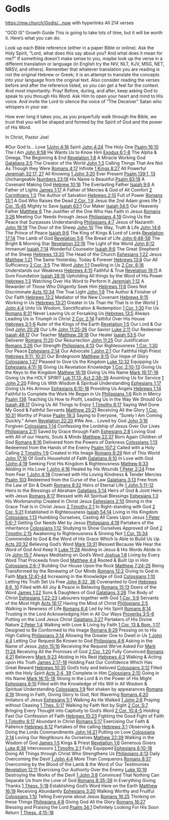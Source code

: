 # GodIs
https://mw.church/Godis/...now with hyperlinks
All 214 verses

“GOD IS” Growth Guide
This is going to take lots of time, but it will be worth it.  Here’s what you can do:

Look up each Bible reference (either in a paper Bible or online).
Ask the Holy Spirit, “Lord, what does this say about you? And what does it mean for me?”
If something doesn’t make sense to you, maybe look up the verse in a different translation or language (in English try the NIV, NLT, KJV, MSG, NET, NRSV, and others).
Remember that whatever translation you are reading is not the original Hebrew or Greek; it is an attempt to translate the concepts into your language from the original text.
Also consider reading the verses before and after the reference listed, so you can get a feel for the context.
And most importantly: Pray!  Before, during, and after, keep asking God to speak to you through His Word. Ask Him to open your heart and mind to His voice. And invite the Lord to silence the voice of “The Deceiver” Satan who whispers in your ear.

How ever long it takes you, as you prayerfully walk through the Bible, we trust that you will be shaped and formed by the Spirit of God and the power of His Word.

In Christ,
Pastor Joel

#Our God Is…
Love	[1John 4:16](http://www.biblegateway.com/passage/?search=1John4:16&version=NLT)
Spirit	[John 4:24](http://www.biblegateway.com/passage/?search=John4:24&version=NLT)
The Holy One	[Psalm 16:10](http://www.biblegateway.com/passage/?search=Psalm16:10&version=NLT)
The I Am	[John 8:58](http://www.biblegateway.com/passage/?search=John8:58&version=NLT)
He Wants Us to Know Him	[Exodus 6:1-8](http://www.biblegateway.com/passage/?search=Exodus6:1-8&version=NLT)
The Alpha & Omega, The Beginning & End	[Revelation 1:8](http://www.biblegateway.com/passage/?search=Revelation1:8&version=NLT)
A Miracle Working God	[Galatians 3:5](http://www.biblegateway.com/passage/?search=Galatians3:5&version=NLT)
The Creator of the World	[John 1:3](http://www.biblegateway.com/passage/?search=John1:3&version=NLT)
Calling Things That Are Not As Though they Were	[Romans 4:17](http://www.biblegateway.com/passage/?search=Romans4:17&version=NLT)
Infinite	[1 Kings 8:27](http://www.biblegateway.com/passage/?search=1Kings8:27&version=NLT)
All Powerful	[Jeremiah 32:17, 27](http://www.biblegateway.com/passage/?search=Jeremiah32:17,27&version=NLT)
All Knowing	[1 John 3:20](http://www.biblegateway.com/passage/?search=1John3:20&version=NLT)
Ever Present	[Psalm 139:1, 13](http://www.biblegateway.com/passage/?search=Psalm139:1,13&version=NLT)
Unchangeable	[Numbers 23:19](http://www.biblegateway.com/passage/?search=Numbers23:19&version=NLT)
His Name is Beautiful	[Psalm 83:18](http://www.biblegateway.com/passage/?search=Psalm83:18&version=NLT)
A Covenant Making God	[Hebrew 10:16](http://www.biblegateway.com/passage/?search=Hebrew10:16&version=NLT)
The Everlasting Father	[Isaiah 9:6](http://www.biblegateway.com/passage/?search=Isaiah9:6&version=NLT)
A Father of Lights	[James 1:17](http://www.biblegateway.com/passage/?search=James1:17&version=NLT)
A Father of Mercies & God of All Comfort	[2 Corinthians 1:3](http://www.biblegateway.com/passage/?search=2Corinthians1:3&version=NLT)
The Author of Salvation	[Hebrews 2:10](http://www.biblegateway.com/passage/?search=Hebrews2:10&version=NLT)
Full of Power	[Romans 13:1](http://www.biblegateway.com/passage/?search=Romans13:1&version=NLT)
A God Who Raises the Dead	[2 Cor. 1:9](http://www.biblegateway.com/passage/?search=2Cor.1:9&version=NLT)
Jesus the 2nd Adam gives life	[1 Cor. 15:45](http://www.biblegateway.com/passage/?search=1Cor.15:45&version=NLT)
Mighty to Save	[Isaiah 63:1](http://www.biblegateway.com/passage/?search=Isaiah63:1&version=NLT)
Our Maker	[Isaiah 54:5](http://www.biblegateway.com/passage/?search=Isaiah54:5&version=NLT)
Our Heavenly Father	[Matthew 6](http://www.biblegateway.com/passage/?search=Matthew6&version=NLT)
The Justifier of the One Who Has Faith in Jesus	[Romans 3:26](http://www.biblegateway.com/passage/?search=Romans3:26&version=NLT)
Meeting Our Needs through Jesus	[Philippians 4:19](http://www.biblegateway.com/passage/?search=Philippians4:19&version=NLT)
Giving Us the Peace that Surpasses Understanding	[Philippians 4:7](http://www.biblegateway.com/passage/?search=Philippians4:7&version=NLT)
Jesus of Nazareth	[John 19:19](http://www.biblegateway.com/passage/?search=John19:19&version=NLT)
The Door of the Sheep	[John 10](http://www.biblegateway.com/passage/?search=John10&version=NLT)
The Way, Truth & Life	[John 14:6](http://www.biblegateway.com/passage/?search=John14:6&version=NLT)
The Prince of Peace	[Isaiah 9:6](http://www.biblegateway.com/passage/?search=Isaiah9:6&version=NLT)
The King of Kings & Lord of Lords	[Revelation 17:14](http://www.biblegateway.com/passage/?search=Revelation17:14&version=NLT)
The Lamb of God	[Revelation 5:6](http://www.biblegateway.com/passage/?search=Revelation5:6&version=NLT)
The Bread of Life	[John 6:48-58](http://www.biblegateway.com/passage/?search=John6:48-58&version=NLT)
The Bright & Morning Star	[Revelation 22:16](http://www.biblegateway.com/passage/?search=Revelation22:16&version=NLT)
The Light of the World	[John 8:12](http://www.biblegateway.com/passage/?search=John8:12&version=NLT)
Immanuel	[Isaiah 7:14](http://www.biblegateway.com/passage/?search=Isaiah7:14&version=NLT)
Wonderful Counselor	[Isaiah 9:6](http://www.biblegateway.com/passage/?search=Isaiah9:6&version=NLT)
The Great Shepherd of the Sheep	[Hebrews 13:20](http://www.biblegateway.com/passage/?search=Hebrews13:20&version=NLT)
The Head of the Church	[Ephesians 1:22](http://www.biblegateway.com/passage/?search=Ephesians1:22&version=NLT)
Jesus	[Matthew 1:21](http://www.biblegateway.com/passage/?search=Matthew1:21&version=NLT)
The Same Yesterday, Today & Forever	[Hebrews 13:8](http://www.biblegateway.com/passage/?search=Hebrews13:8&version=NLT)
Our All Sufficiency	[2 Cor. 3:5](http://www.biblegateway.com/passage/?search=2Cor.3:5&version=NLT)
The Word	[John 1:1](http://www.biblegateway.com/passage/?search=John1:1&version=NLT)
Dwelling in Us	[2 Cor. 6:16](http://www.biblegateway.com/passage/?search=2Cor.6:16&version=NLT)
Understands our Weakness	[Hebrews 4:15](http://www.biblegateway.com/passage/?search=Hebrews4:15&version=NLT)
Faithful & True	[Revelation 19:11](http://www.biblegateway.com/passage/?search=Revelation19:11&version=NLT)
A Sure Foundation	[Isaiah 28:16](http://www.biblegateway.com/passage/?search=Isaiah28:16&version=NLT)
Upholding All things by the Word of His Power	[Hebrews 1:3](http://www.biblegateway.com/passage/?search=Hebrews1:3&version=NLT)
Watching Over His Word to Perform It	[Jeremiah 1:12](http://www.biblegateway.com/passage/?search=Jeremiah1:12&version=NLT)
A Rewarder of Those Who Diligently Seek Him	[Hebrews 11:6](http://www.biblegateway.com/passage/?search=Hebrews11:6&version=NLT)
Does Not Discriminate	[Acts 10:34](http://www.biblegateway.com/passage/?search=Acts10:34&version=NLT)
The True Light	[John 1:9](http://www.biblegateway.com/passage/?search=John1:9&version=NLT)
The Author & Finisher of Our Faith	[Hebrews 12:2](http://www.biblegateway.com/passage/?search=Hebrews12:2&version=NLT)
Mediator of the New Covenant	[Hebrews 9:15](http://www.biblegateway.com/passage/?search=Hebrews9:15&version=NLT)
Working in Us	[Hebrews 13:21](http://www.biblegateway.com/passage/?search=Hebrews13:21&version=NLT)
Greater in Us Than He That Is in the World	[1 John 4:4](http://www.biblegateway.com/passage/?search=1John4:4&version=NLT)
Unto Us Wisdom, Sanctification & Redemption	[1 Cor. 1:30](http://www.biblegateway.com/passage/?search=1Cor.1:30&version=NLT)
For Us	[Romans 8:31](http://www.biblegateway.com/passage/?search=Romans8:31&version=NLT)
Never Leaving Us or Forsaking Us	[Hebrews 13:5](http://www.biblegateway.com/passage/?search=Hebrews13:5&version=NLT)
Always Leading Us in Triumph in Christ	[2 Cor. 2:14](http://www.biblegateway.com/passage/?search=2Cor.2:14&version=NLT)
Faithful Over His House	[Hebrews 3:1-6](http://www.biblegateway.com/passage/?search=Hebrews3:1-6&version=NLT)
Ruler of the Kings of the Earth	[Revelation 1:5](http://www.biblegateway.com/passage/?search=Revelation1:5&version=NLT)
Our Lord & Our God	[John 20:28](http://www.biblegateway.com/passage/?search=John20:28&version=NLT)
Our Life	[John 11:25-26](http://www.biblegateway.com/passage/?search=John11:25-26&version=NLT)
Our Savior	[Luke 2:11](http://www.biblegateway.com/passage/?search=Luke2:11&version=NLT)
Our Redeemer	[Isaiah 48:17](http://www.biblegateway.com/passage/?search=Isaiah48:17&version=NLT)
Our Teacher	[Matthew 28:18](http://www.biblegateway.com/passage/?search=Matthew28:18&version=NLT)
Our Healer	[Isaiah 53:5](http://www.biblegateway.com/passage/?search=Isaiah53:5&version=NLT)
Our Deliverer	[Romans 11:20](http://www.biblegateway.com/passage/?search=Romans11:20&version=NLT)
Our Resurrection	[John 11:25](http://www.biblegateway.com/passage/?search=John11:25&version=NLT)
Our Justification	[Romans 3:26](http://www.biblegateway.com/passage/?search=Romans3:26&version=NLT)
Our Strength	[Philippians 4:13](http://www.biblegateway.com/passage/?search=Philippians4:13&version=NLT)
Our Righteousness	[1 Cor. 1:30](http://www.biblegateway.com/passage/?search=1Cor.1:30&version=NLT)
Our Peace	[Ephesians 2:14](http://www.biblegateway.com/passage/?search=Ephesians2:14&version=NLT)
Our Advocate	[1 John 2:1](http://www.biblegateway.com/passage/?search=1John2:1&version=NLT)
Our Faithful High Priest	[Hebrews 9:11; 10:21](http://www.biblegateway.com/passage/?search=Hebrews9:11;10:21&version=NLT)
Our Bridegroom	[Matthew 9:15](http://www.biblegateway.com/passage/?search=Matthew9:15&version=NLT)
Our Hope of Glory	[Colossians 1:27](http://www.biblegateway.com/passage/?search=Colossians1:27&version=NLT)
Pleased to Give Us the Kingdom	[Luke 12:32](http://www.biblegateway.com/passage/?search=Luke12:32&version=NLT)
Equipping Us	[Ephesians 4:11-16](http://www.biblegateway.com/passage/?search=Ephesians4:11-16&version=NLT)
Giving Us Revelation Knowledge	[1 Cor. 2:10-13](http://www.biblegateway.com/passage/?search=1Cor.2:10-13&version=NLT)
Giving Us the Keys to the Kingdom	[Mathew 16:19](http://www.biblegateway.com/passage/?search=Mathew16:19&version=NLT)
Giving Us His Name	[Mark 16:17-18](http://www.biblegateway.com/passage/?search=Mark16:17-18&version=NLT)
Giving Us the HOLY SPIRIT	[Luk 11:13; Act 2:38-39](http://www.biblegateway.com/passage/?search=Luk11:13;Act2:38-39&version=NLT)
Anointing Us for Service	[1 John 2:20](http://www.biblegateway.com/passage/?search=1John2:20&version=NLT)
Filling Us With Wisdom & Spiritual Understanding	[Ephesians 1:17](http://www.biblegateway.com/passage/?search=Ephesians1:17&version=NLT)
Giving Us His Armour	[Ephesians 6:10-18](http://www.biblegateway.com/passage/?search=Ephesians6:10-18&version=NLT)
Providing Us Angels	[Hebrews 1:14](http://www.biblegateway.com/passage/?search=Hebrews1:14&version=NLT)
Faithful to Complete the Work He Began in Us	[Philippians 1:6](http://www.biblegateway.com/passage/?search=Philippians1:6&version=NLT)
Rich in Mercy	[Psalm 136](http://www.biblegateway.com/passage/?search=Psalm136&version=NLT)
Teaching Us How to Profit, Leading Us in the Way We Should Go	[Isaiah 48:17](http://www.biblegateway.com/passage/?search=Isaiah48:17&version=NLT)
Giving Us All Things to Enjoy	[1 Timothy 6:17](http://www.biblegateway.com/passage/?search=1Timothy6:17&version=NLT)
Saying Well Done My Good & Faithful Servants	[Matthew 25:21](http://www.biblegateway.com/passage/?search=Matthew25:21&version=NLT)
Receiving All the Glory	[1 Cor. 10:31](http://www.biblegateway.com/passage/?search=1Cor.10:31&version=NLT)
Worthy of Praise	[Psalm 18:3](http://www.biblegateway.com/passage/?search=Psalm18:3&version=NLT)
Saying to Everyone, “Surely I Am Coming Quickly.” Amen	[Revelation 22:20](http://www.biblegateway.com/passage/?search=Revelation22:20&version=NLT)
#We Are…
Loved by God	[John 3:16](http://www.biblegateway.com/passage/?search=John3:16&version=NLT)
Forgiven	[Colossians 1:14](http://www.biblegateway.com/passage/?search=Colossians1:14&version=NLT)
Confessing the Lordship of Jesus Over Our Lives	[Philippians 2:11](http://www.biblegateway.com/passage/?search=Philippians2:11&version=NLT)
Saved by Grace through Faith	[Ephesians 2:8](http://www.biblegateway.com/passage/?search=Ephesians2:8&version=NLT)
Loving God with All of our Hearts, Souls & Minds	[Matthew 22:37](http://www.biblegateway.com/passage/?search=Matthew22:37&version=NLT)
Born Again Children of God	[Romans 8:16](http://www.biblegateway.com/passage/?search=Romans8:16&version=NLT)
Delivered from the Powers of Darkness	[Colossians 1:13](http://www.biblegateway.com/passage/?search=Colossians1:13&version=NLT)
Redeemed from the Hands of the Enemy	[Psalm 107:2](http://www.biblegateway.com/passage/?search=Psalm107:2&version=NLT)
Called with a Holy Calling	[2 Timothy 1:9](http://www.biblegateway.com/passage/?search=2Timothy1:9&version=NLT)
Created in His Image	[Romans 8:29](http://www.biblegateway.com/passage/?search=Romans8:29&version=NLT)
Not of This World	[John 17:16](http://www.biblegateway.com/passage/?search=John17:16&version=NLT)
Of God’s Household of Faith	[Galatians 6:10](http://www.biblegateway.com/passage/?search=Galatians6:10&version=NLT)
In Love with God	[1John 4:19](http://www.biblegateway.com/passage/?search=1John4:19&version=NLT)
Seeking First His Kingdom & Righteousness	[Mathew 6:33](http://www.biblegateway.com/passage/?search=Mathew6:33&version=NLT)
Abiding in His Love	[1 John 4:16](http://www.biblegateway.com/passage/?search=1John4:16&version=NLT)
Healed by His Wounds	[1 Peter 2:24](http://www.biblegateway.com/passage/?search=1Peter2:24&version=NLT)
Free from Fear	[1 John 4:18](http://www.biblegateway.com/passage/?search=1John4:18&version=NLT)
Crowned with His Loving Kindness & Tender Mercies	[Psalm 103](http://www.biblegateway.com/passage/?search=Psalm103&version=NLT)
Redeemed from the Curse of the Law	[Galatians 3:13](http://www.biblegateway.com/passage/?search=Galatians3:13&version=NLT)
Free from the Law of Sin & Death	[Romans 8:32](http://www.biblegateway.com/passage/?search=Romans8:32&version=NLT)
Heirs of Eternal Life	[1 John 5:11-12](http://www.biblegateway.com/passage/?search=1John5:11-12&version=NLT)
Heirs to the Blessings of Abraham	[Galatians 3:14](http://www.biblegateway.com/passage/?search=Galatians3:14&version=NLT)
Heirs of God & Joint Heirs with Jesus	[Romans 8:17](http://www.biblegateway.com/passage/?search=Romans8:17&version=NLT)
Blessed with All Spiritual Blessings	[Ephesians 1:3](http://www.biblegateway.com/passage/?search=Ephesians1:3&version=NLT)
His Workmanship Created in Christ Jesus	[Ephesians 2:10](http://www.biblegateway.com/passage/?search=Ephesians2:10&version=NLT)
Strong in the Grace That Is in Christ Jesus	[2 Timothy 2:1](http://www.biblegateway.com/passage/?search=2Timothy2:1&version=NLT)
In Right-standing with God	[2 Cor. 5:21](http://www.biblegateway.com/passage/?search=2Cor.5:21&version=NLT)
Established in Righteousness	[Isaiah 54:14](http://www.biblegateway.com/passage/?search=Isaiah54:14&version=NLT)
Living in His Kingdom	[Colossians 1:13](http://www.biblegateway.com/passage/?search=Colossians1:13&version=NLT)
Humbling Ourselves, Casting All Cares Upon Jesus	[1 Peter 5:6-7](http://www.biblegateway.com/passage/?search=1Peter5:6-7&version=NLT)
Getting Our Needs Met by Jesus	[Philippians 4:19](http://www.biblegateway.com/passage/?search=Philippians4:19&version=NLT)
Partakers of the inheritance	[Colossians 1:12](http://www.biblegateway.com/passage/?search=Colossians1:12&version=NLT)
Studying to Show Ourselves Approved of God	[2 Timothy 2:15](http://www.biblegateway.com/passage/?search=2Timothy2:15&version=NLT)
Awakening to Righteousness & Sinning Not	[1 Cor. 15:34](http://www.biblegateway.com/passage/?search=1Cor.15:34&version=NLT)
Commended to God & the Word of His Grace Which Is Able to Build Us Up	[Acts 20:32](http://www.biblegateway.com/passage/?search=Acts20:32&version=NLT)
Believing God’s Word	[Mark 13:31](http://www.biblegateway.com/passage/?search=Mark13:31&version=NLT)
Blessed Because We Hear the Word of God And Keep It	[Luke 11:28](http://www.biblegateway.com/passage/?search=Luke11:28&version=NLT)
Abiding in Jesus & His Words Abide in Us	[John 15:7](http://www.biblegateway.com/passage/?search=John15:7&version=NLT)
Always Meditating on God’s Word	[Joshua 1:8](http://www.biblegateway.com/passage/?search=Joshua1:8&version=NLT)
Living by Every Word That Proceeds from God	[Matthew 4:4](http://www.biblegateway.com/passage/?search=Matthew4:4&version=NLT)
Rooted & Built Up in Him	[Colossians 2:6-7](http://www.biblegateway.com/passage/?search=Colossians2:6-7&version=NLT)
Building Our House Upon the Rock	[Matthew 7:24-25](http://www.biblegateway.com/passage/?search=Matthew7:24-25&version=NLT)
Being Transformed by the Renewing of Our Minds	[Romans 12:2](http://www.biblegateway.com/passage/?search=Romans12:2&version=NLT)
Giving to God in Faith	[Mark 12:41-44](http://www.biblegateway.com/passage/?search=Mark12:41-44&version=NLT)
Increasing in the Knowledge of God	[Colossians 1:10](http://www.biblegateway.com/passage/?search=Colossians1:10&version=NLT)
Letting His Truth Set Us Free	[John 8:32, 36](http://www.biblegateway.com/passage/?search=John8:32,36&version=NLT)
Covenanted to God	[Hebrews 8:6, 10](http://www.biblegateway.com/passage/?search=Hebrews8:6,10&version=NLT)
Filled with All Joy & Peace in Believing	[Romans 15:13](http://www.biblegateway.com/passage/?search=Romans15:13&version=NLT)
Doers of the Word	[James 1:22](http://www.biblegateway.com/passage/?search=James1:22&version=NLT)
Sons & Daughters of God	[Galatians 3:26](http://www.biblegateway.com/passage/?search=Galatians3:26&version=NLT)
The Body of Christ	[Ephesians 1:22-23](http://www.biblegateway.com/passage/?search=Ephesians1:22-23&version=NLT)
Labourers together with God	[1 Cor. 3:9](http://www.biblegateway.com/passage/?search=1Cor.3:9&version=NLT)
Servants of the Most High	[Acts 16:17](http://www.biblegateway.com/passage/?search=Acts16:17&version=NLT)
Having the Mind of Christ	[Philippians 2:5](http://www.biblegateway.com/passage/?search=Philippians2:5&version=NLT)
Walking in Newness of Life	[Romans 6:4](http://www.biblegateway.com/passage/?search=Romans6:4&version=NLT)
Led by His Spirit	[Romans 8:14](http://www.biblegateway.com/passage/?search=Romans8:14&version=NLT)
Trusting in the Lord Acknowledging Him in All Our Ways	[Proverbs 3:5-6](http://www.biblegateway.com/passage/?search=Proverbs3:5-6&version=NLT)
Putting on the Lord Jesus Christ	[Galatians 3:27](http://www.biblegateway.com/passage/?search=Galatians3:27&version=NLT)
Partakers of His Divine Nature	[2 Peter 1:4](http://www.biblegateway.com/passage/?search=2Peter1:4&version=NLT)
Walking with Love & Living by Faith	[1 Cor. 13 & Rom. 1:17](http://www.biblegateway.com/passage/?search=1Cor.13,Rom.1:17&version=NLT)
Designed to Be Conformed to His Image	[Romans 8:29](http://www.biblegateway.com/passage/?search=Romans8:29&version=NLT)
Pressing on to His High Calling	[Philippians 3:14](http://www.biblegateway.com/passage/?search=Philippians3:14&version=NLT)
Allowing the Greater One to Dwell in Us	[1 John 4:4](http://www.biblegateway.com/passage/?search=1John4:4&version=NLT)
Letting Our Request Be Known to God	[Philippians 4:6](http://www.biblegateway.com/passage/?search=Philippians4:6&version=NLT)
Asking in the Name of Jesus	[John 15:16](http://www.biblegateway.com/passage/?search=John15:16&version=NLT)
Receiving the Request We’ve Asked For	[Mark 11:24](http://www.biblegateway.com/passage/?search=Mark11:24&version=NLT)
Receiving All the Promises of God	[2 Cor. 1:20](http://www.biblegateway.com/passage/?search=2Cor.1:20&version=NLT)
Fully Convinced	[Romans 4:21](http://www.biblegateway.com/passage/?search=Romans4:21&version=NLT)
Believers	[Mark 9:23](http://www.biblegateway.com/passage/?search=Mark9:23&version=NLT)
Abiding in His Rest	[Hebrews 4:3](http://www.biblegateway.com/passage/?search=Hebrews4:3&version=NLT)
Walking & Acting upon His Truth	[James 2:17-18](http://www.biblegateway.com/passage/?search=James2:17-18&version=NLT)
Holding Fast Our Confidence Which Has Great Reward	[Hebrews 10:35](http://www.biblegateway.com/passage/?search=Hebrews10:35&version=NLT)
God’s holy and beloved	[Colossians 3:12](http://www.biblegateway.com/passage/?search=Colossians3:12&version=NLT)
Filled with the Holy Spirit	[Acts 2:4, 39](http://www.biblegateway.com/passage/?search=Acts2:4,39&version=NLT)
Complete in Him	[Colossians 2:10](http://www.biblegateway.com/passage/?search=Colossians2:10&version=NLT)
Going in His Name	[Mark 16:15-18](http://www.biblegateway.com/passage/?search=Mark16:15-18&version=NLT)
Strong in the Lord & in the Power of His Might	[Ephesians 6:10](http://www.biblegateway.com/passage/?search=Ephesians6:10&version=NLT)
Filled with the Knowledge of His Will in All Wisdom & Spiritual Understanding	[Colossians 1:9](http://www.biblegateway.com/passage/?search=Colossians1:9&version=NLT)
Not shaken by appearances	[Romans 4:19](http://www.biblegateway.com/passage/?search=Romans4:19&version=NLT)
Strong in Faith, Giving Glory to God, Not Wavering	[Romans 4:20](http://www.biblegateway.com/passage/?search=Romans4:20&version=NLT)
Imitators of Jesus	[Ephesians 5:1](http://www.biblegateway.com/passage/?search=Ephesians5:1&version=NLT)
Walking As He Walked	[1 John 2:6](http://www.biblegateway.com/passage/?search=1John2:6&version=NLT)
Praying without Ceasing	[1 Thes. 5:17](http://www.biblegateway.com/passage/?search=1Thes.5:17&version=NLT)
Walking by Faith Not by Sight	[2 Cor. 5:7](http://www.biblegateway.com/passage/?search=2Cor.5:7&version=NLT)
Bringing Every Thought into Captivity to God’s Word	[2 Cor. 10:4-5](http://www.biblegateway.com/passage/?search=2Cor.10:4-5&version=NLT)
Holding Fast Our Confession of Faith	[Hebrews 10:23](http://www.biblegateway.com/passage/?search=Hebrews10:23&version=NLT)
Fighting the Good Fight of Faith	[1 Timothy 6:17](http://www.biblegateway.com/passage/?search=1Timothy6:17&version=NLT)
Abundant in Christ	[Romans 5:17](http://www.biblegateway.com/passage/?search=Romans5:17&version=NLT)
Exercising Our Faith & Patience	[Hebrews 6:12](http://www.biblegateway.com/passage/?search=Hebrews6:12&version=NLT)
Partakes of the calling	[Hebrews 3:1](http://www.biblegateway.com/passage/?search=Hebrews3:1&version=NLT)
Observing & Doing the Lords Commandments	[John 14:21](http://www.biblegateway.com/passage/?search=John14:21&version=NLT)
Putting on Love	[Colossians 3:14](http://www.biblegateway.com/passage/?search=Colossians3:14&version=NLT)
Loving Our Neighbours As Ourselves	[Mathew 22:39](http://www.biblegateway.com/passage/?search=Mathew22:39&version=NLT)
Walking in the Wisdom of God	[James 1:5](http://www.biblegateway.com/passage/?search=James1:5&version=NLT)
Kings & Priest	[Revelation 1:6](http://www.biblegateway.com/passage/?search=Revelation1:6&version=NLT)
Generous Givers	[Luke 6:38](http://www.biblegateway.com/passage/?search=Luke6:38&version=NLT)
Intercessors	[1 Timothy 2:1](http://www.biblegateway.com/passage/?search=1Timothy2:1&version=NLT)
Fully Equipped	[Ephesians 6:10-18](http://www.biblegateway.com/passage/?search=Ephesians6:10-18&version=NLT)
Doing All Things through Christ Who Strengthens Us	[Philippians 4:13](http://www.biblegateway.com/passage/?search=Philippians4:13&version=NLT)
Daily Overcoming the Devil	[1 John 4:4](http://www.biblegateway.com/passage/?search=1John4:4&version=NLT)
More Than Conquerors	[Romans 8:37](http://www.biblegateway.com/passage/?search=Romans8:37&version=NLT)
Overcoming by the Blood of the Lamb & the Word of Our Testimonies	[Revelation 12:11](http://www.biblegateway.com/passage/?search=Revelation12:11&version=NLT)
Exercising Our Authority Over the Enemy	[Luke 10:19](http://www.biblegateway.com/passage/?search=Luke10:19&version=NLT)
Destroying the Works of the Devil	[1 John 3:8](http://www.biblegateway.com/passage/?search=1John3:8&version=NLT)
Convinced That Nothing Can Separate Us from the Love of God	[Romans 8:35-39](http://www.biblegateway.com/passage/?search=Romans8:35-39&version=NLT)
In Everything Giving Thanks	[1 Thess. 5:18](http://www.biblegateway.com/passage/?search=1Thess.5:18&version=NLT)
Establishing God’s Word Here on the Earth	[Matthew 16:19](http://www.biblegateway.com/passage/?search=Matthew16:19&version=NLT)
Receiving Abundantly	[Ephesians 3:20](http://www.biblegateway.com/passage/?search=Ephesians3:20&version=NLT)
Walking Worthy and Fruitful	[Colossians 1:10](http://www.biblegateway.com/passage/?search=Colossians1:10&version=NLT)
Telling Everyone about Jesus	[Romans 16:25](http://www.biblegateway.com/passage/?search=Romans16:25&version=NLT)
Thinking on these Things	[Philippians 4:8](http://www.biblegateway.com/passage/?search=Philippians4:8&version=NLT)
Giving God All the Glory	[Romans 16:27](http://www.biblegateway.com/passage/?search=Romans16:27&version=NLT)
Blessing and Praising the Lord	[Psalm 34:1](http://www.biblegateway.com/passage/?search=Psalm34:1&version=NLT)
Definitely Looking For His Soon Return	[1 Thess. 4:15-18](http://www.biblegateway.com/passage/?search=1Thess.4:15-18&version=NLT)


